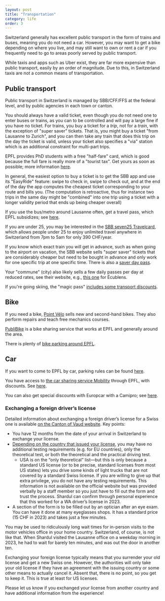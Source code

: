 ```yaml
---
layout: post
title: "Transportation"
category: life
order: 3
---
```


Switzerland generally has excellent public transport in the form of trains and buses, meaning you do not need a car.
However, you may want to get a bike depending on where you live, and may still want to own or rent a car if you frequently need to go to areas poorly served by public transport.

While taxis and apps such as Uber exist, they are far more expensive than public transport, easily by an order of magnitude.
Due to this, in Switzerland taxis are not a common means of transportation.


## Public transport

Public transport in Switzerland is managed by SBB/CFF/FFS at the federal level, and by public agencies in each town or canton.

You should always have a valid ticket, even though you do not need one to enter buses or trains, as you can to be controlled and will pay a large fine if you have no ticket.
For trains, you buy a ticket for a _trip_, not for a _train_, with the exception of "super saver" tickets.
That is, you might buy a ticket "from Lausanne to Zurich", and you can then take any train that does this trip on the day the ticket is valid,
unless your ticket also specifies a "via" station which is an additional constraint for multi-part trips.

EPFL provides PhD students with a free "half-fare" card, which is good because the full fare is really more of a "tourist tax".
Get yours as soon as possible; more information [here](https://www.epfl.ch/campus/services/wp-content/uploads/2019/06/CFF_2019AvantageMobiliteFRAANG.pdf).

In general, the easiest option to buy a ticket is to get the SBB app and use its "EasyRide" feature: swipe to check in, swipe to check out,
and at the end of the day the app computes the cheapest ticket corresponding to your route and bills you.
(The computation is retroactive, thus for instance two trips in the same day might be "combined" into one trip using a ticket with a longer validity period that ends up being cheaper overall)

If you use the bus/metro around Lausanne often, get a travel pass, which EPFL subsidizes; see [here](https://www.epfl.ch/campus/mobility/public-transport/mobilis-subsidy/).

If you are under 25, you may be interested in the [SBB seven25 Travelcard](https://www.sbb.ch/en/travelcards-and-tickets/railpasses/seven25-travelcard.html),
which allows people under 25 to enjoy unlimited travel anywhere in Switzerland from 7pm to 5am for only 390 CHF/year.

If you know which exact train you will get in advance, such as when going to the airport on vacation, the SBB website sells "super saver" tickets that are considerably cheaper
but need to be bought in advance and only work for one specific trip at one specific time.
There is also a [saver day pass](https://www.sbb.ch/en/travelcards-and-tickets/tickets-for-switzerland/day-pass/saver-day-pass.html).

Your "commune" (city) also likely sells a few daily passes per day at reduced rates, see their website, e.g., [this one](https://www.ecublens.ch/services/guichet-en-ligne/cartes-journalieres-cff) for Écublens.

If you're going skiing, the "magic pass" [includes some transport discounts](https://www.fribourgregion.ch/en/la-gruyere/news/magic-pass-lance-le-magic-travel/).


## Bike

If you need a bike, [Point Vélo](https://developpement-durable.epfl.ch/bike-center) sells new and second-hand bikes. They also perform repairs and teach free mechanics courses.

[PubliBike](https://developpement-durable.epfl.ch/publibike-en) is a bike sharing service that works at EPFL and generally around the area.

There is plenty of [bike parking around EPFL](https://developpement-durable.epfl.ch/bike-parking).


## Car

If you want to come to EPFL by car, parking rules can be found [here](https://parking.epfl.ch/homepage).

You have access to [the car sharing service Mobility](http://www.mobility.ch/) through EPFL, with discounts. See [here](https://www.epfl.ch/campus/mobility/vehicles/mobility-carsharing/).

You can also get special discounts with Europcar with a Camipro; see [here](https://support.epfl.ch/epfl?id=epfl_kb_article_view&sysparm_article=KB0014917&sys_kb_id=921965341b1be0d0df3341588b4bcb5a).

### Exchanging a foreign driver’s license

Detailed information about exchanging a foreign driver’s license for a Swiss one is available [on the Canton of Vaud website](https://www.vd.ch/prestation/echanger-un-permis-de-conduire-etranger). Key points:
* You have 12 months from the date of your arrival in Switzerland to exchange your license.
* [Depending on the country that issued your license](https://www.vd.ch/themes/mobilite/automobile/permis-de-conduire/echange-permis-etrangers/pays-ayant-une-convention-de-reconnaissance-mutuelle-avec-la-suisse), you may have no additional testing requirements (e.g. for EU countries), only the theoretical test, or both the theoretical and the practical driving test.
  + USA is on the “only theoretical” list—but this is only because a standard US license (or to be precise, standard licenses from most US states) lets you drive some kinds of light trucks that are not covered by a standard Swiss license.
    If you are willing to give up that extra privilege, you do not have any testing requirements.
    This information is not available on the official website but was provided verbally by a staff member so you just have to fill out the form and trust the process.
    Shardul can confirm through personal experience that this worked for a WA driver’s license in 2023.
* A section of the form is to be filled out by an optician after an eye exam.
  You can have it done at many eyeglasses shops.
  It has a standard price (15 CHF in 2023) and takes just a few minutes.

You may be used to ridiculously long wait times for in-person visits to the motor vehicles office in your home country.
Switzerland, of course, is not like that.
When Shardul visited the Lausanne office on a weekday morning in 2023, he had to wait for barely ten minutes, and was out the door in another ten.

Exchanging your foreign license typically means that you surrender your old license and get a new Swiss one.
However, the authorities will only take your old license if they have an agreement with the issuing country or some other means to actually cancel it.
Absent that, there is no point, so you get to keep it.
This is true at least for US licenses.

Please let us know if you exchanged your license from another country and have additional information from the experience!
